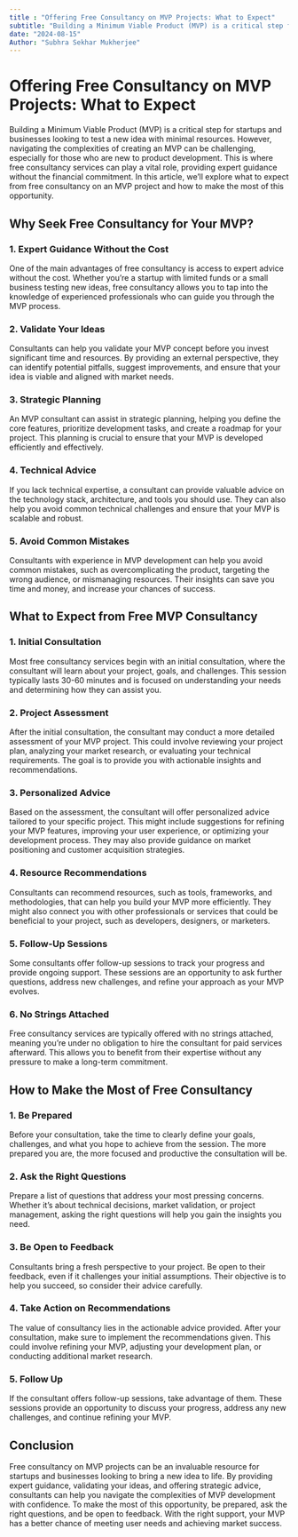 ```yaml
---
title : "Offering Free Consultancy on MVP Projects: What to Expect"
subtitle: "Building a Minimum Viable Product (MVP) is a critical step for startups and businesses looking to test a new idea with minimal resources. However, navigating the complexities of creating an MVP can be challenging, especially for those who are new to product development. This is where free consultancy services can play a vital role, providing expert guidance without the financial commitment. In this article, we’ll explore what to expect from free consultancy on an MVP project and how to make the most of this opportunity."
date: "2024-08-15"
Author: "Subhra Sekhar Mukherjee"
---
```


# Offering Free Consultancy on MVP Projects: What to Expect

Building a Minimum Viable Product (MVP) is a critical step for startups and businesses looking to test a new idea with minimal resources. However, navigating the complexities of creating an MVP can be challenging, especially for those who are new to product development. This is where free consultancy services can play a vital role, providing expert guidance without the financial commitment. In this article, we’ll explore what to expect from free consultancy on an MVP project and how to make the most of this opportunity.

## Why Seek Free Consultancy for Your MVP?

### 1. **Expert Guidance Without the Cost**
One of the main advantages of free consultancy is access to expert advice without the cost. Whether you’re a startup with limited funds or a small business testing new ideas, free consultancy allows you to tap into the knowledge of experienced professionals who can guide you through the MVP process.

### 2. **Validate Your Ideas**
Consultants can help you validate your MVP concept before you invest significant time and resources. By providing an external perspective, they can identify potential pitfalls, suggest improvements, and ensure that your idea is viable and aligned with market needs.

### 3. **Strategic Planning**
An MVP consultant can assist in strategic planning, helping you define the core features, prioritize development tasks, and create a roadmap for your project. This planning is crucial to ensure that your MVP is developed efficiently and effectively.

### 4. **Technical Advice**
If you lack technical expertise, a consultant can provide valuable advice on the technology stack, architecture, and tools you should use. They can also help you avoid common technical challenges and ensure that your MVP is scalable and robust.

### 5. **Avoid Common Mistakes**
Consultants with experience in MVP development can help you avoid common mistakes, such as overcomplicating the product, targeting the wrong audience, or mismanaging resources. Their insights can save you time and money, and increase your chances of success.

## What to Expect from Free MVP Consultancy

### 1. **Initial Consultation**
Most free consultancy services begin with an initial consultation, where the consultant will learn about your project, goals, and challenges. This session typically lasts 30-60 minutes and is focused on understanding your needs and determining how they can assist you.

### 2. **Project Assessment**
After the initial consultation, the consultant may conduct a more detailed assessment of your MVP project. This could involve reviewing your project plan, analyzing your market research, or evaluating your technical requirements. The goal is to provide you with actionable insights and recommendations.

### 3. **Personalized Advice**
Based on the assessment, the consultant will offer personalized advice tailored to your specific project. This might include suggestions for refining your MVP features, improving your user experience, or optimizing your development process. They may also provide guidance on market positioning and customer acquisition strategies.

### 4. **Resource Recommendations**
Consultants can recommend resources, such as tools, frameworks, and methodologies, that can help you build your MVP more efficiently. They might also connect you with other professionals or services that could be beneficial to your project, such as developers, designers, or marketers.

### 5. **Follow-Up Sessions**
Some consultants offer follow-up sessions to track your progress and provide ongoing support. These sessions are an opportunity to ask further questions, address new challenges, and refine your approach as your MVP evolves.

### 6. **No Strings Attached**
Free consultancy services are typically offered with no strings attached, meaning you’re under no obligation to hire the consultant for paid services afterward. This allows you to benefit from their expertise without any pressure to make a long-term commitment.

## How to Make the Most of Free Consultancy

### 1. **Be Prepared**
Before your consultation, take the time to clearly define your goals, challenges, and what you hope to achieve from the session. The more prepared you are, the more focused and productive the consultation will be.

### 2. **Ask the Right Questions**
Prepare a list of questions that address your most pressing concerns. Whether it’s about technical decisions, market validation, or project management, asking the right questions will help you gain the insights you need.

### 3. **Be Open to Feedback**
Consultants bring a fresh perspective to your project. Be open to their feedback, even if it challenges your initial assumptions. Their objective is to help you succeed, so consider their advice carefully.

### 4. **Take Action on Recommendations**
The value of consultancy lies in the actionable advice provided. After your consultation, make sure to implement the recommendations given. This could involve refining your MVP, adjusting your development plan, or conducting additional market research.

### 5. **Follow Up**
If the consultant offers follow-up sessions, take advantage of them. These sessions provide an opportunity to discuss your progress, address any new challenges, and continue refining your MVP.

## Conclusion

Free consultancy on MVP projects can be an invaluable resource for startups and businesses looking to bring a new idea to life. By providing expert guidance, validating your ideas, and offering strategic advice, consultants can help you navigate the complexities of MVP development with confidence. To make the most of this opportunity, be prepared, ask the right questions, and be open to feedback. With the right support, your MVP has a better chance of meeting user needs and achieving market success.
